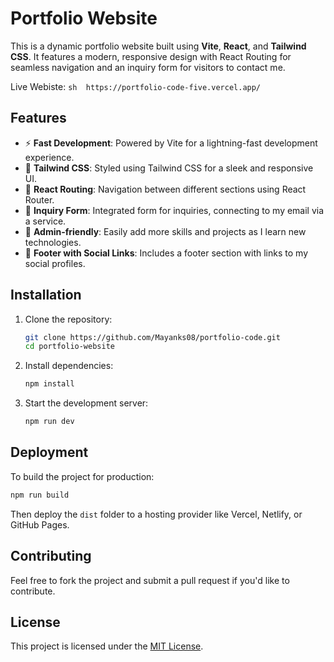 # Portfolio Website

This is a dynamic portfolio website built using **Vite**, **React**, and **Tailwind CSS**. It features a modern, responsive design with React Routing for seamless navigation and an inquiry form for visitors to contact me.

Live Webiste: ```sh 
            https://portfolio-code-five.vercel.app/
               ```
## Features

- ⚡ **Fast Development**: Powered by Vite for a lightning-fast development experience.
- 🎨 **Tailwind CSS**: Styled using Tailwind CSS for a sleek and responsive UI.
- 🔄 **React Routing**: Navigation between different sections using React Router.
- 📧 **Inquiry Form**: Integrated form for inquiries, connecting to my email via a service.
- 📌 **Admin-friendly**: Easily add more skills and projects as I learn new technologies.
- 🔗 **Footer with Social Links**: Includes a footer section with links to my social profiles.

## Installation

1. Clone the repository:
   ```sh
   git clone https://github.com/Mayanks08/portfolio-code.git
   cd portfolio-website
   ```

2. Install dependencies:
   ```sh
   npm install
   ```

3. Start the development server:
   ```sh
   npm run dev
   ```

## Deployment

To build the project for production:
```sh
npm run build
```
Then deploy the `dist` folder to a hosting provider like Vercel, Netlify, or GitHub Pages.

## Contributing

Feel free to fork the project and submit a pull request if you'd like to contribute.

## License

This project is licensed under the [MIT License](LICENSE).

